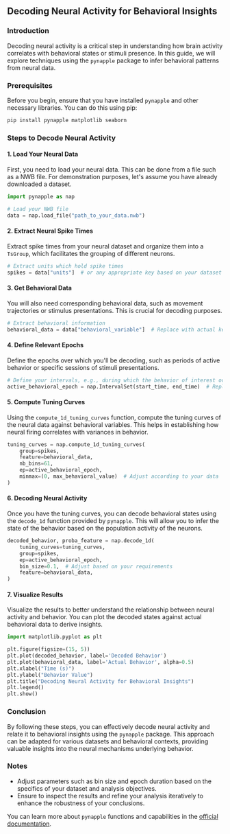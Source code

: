 ## Decoding Neural Activity for Behavioral Insights

### Introduction
Decoding neural activity is a critical step in understanding how brain activity correlates with behavioral states or stimuli presence. In this guide, we will explore techniques using the `pynapple` package to infer behavioral patterns from neural data.

### Prerequisites
Before you begin, ensure that you have installed `pynapple` and other necessary libraries. You can do this using pip:

```bash
pip install pynapple matplotlib seaborn
```

### Steps to Decode Neural Activity

#### 1. **Load Your Neural Data**
First, you need to load your neural data. This can be done from a file such as a NWB file. For demonstration purposes, let's assume you have already downloaded a dataset.

```python
import pynapple as nap

# Load your NWB file
data = nap.load_file("path_to_your_data.nwb")
```

#### 2. **Extract Neural Spike Times**
Extract spike times from your neural dataset and organize them into a `TsGroup`, which facilitates the grouping of different neurons.

```python
# Extract units which hold spike times
spikes = data["units"]  # or any appropriate key based on your dataset
```

#### 3. **Get Behavioral Data**
You will also need corresponding behavioral data, such as movement trajectories or stimulus presentations. This is crucial for decoding purposes.

```python
# Extract behavioral information
behavioral_data = data["behavioral_variable"]  # Replace with actual key
```

#### 4. **Define Relevant Epochs**
Define the epochs over which you'll be decoding, such as periods of active behavior or specific sessions of stimuli presentations.

```python
# Define your intervals, e.g., during which the behavior of interest occurs
active_behavioral_epoch = nap.IntervalSet(start_time, end_time)  # Replace with actual times
```

#### 5. **Compute Tuning Curves**
Using the `compute_1d_tuning_curves` function, compute the tuning curves of the neural data against behavioral variables. This helps in establishing how neural firing correlates with variances in behavior.

```python
tuning_curves = nap.compute_1d_tuning_curves(
    group=spikes,  
    feature=behavioral_data,  
    nb_bins=61,  
    ep=active_behavioral_epoch,  
    minmax=(0, max_behavioral_value)  # Adjust according to your data
)
```

#### 6. **Decoding Neural Activity**
Once you have the tuning curves, you can decode behavioral states using the `decode_1d` function provided by `pynapple`. This will allow you to infer the state of the behavior based on the population activity of the neurons.

```python
decoded_behavior, proba_feature = nap.decode_1d(
    tuning_curves=tuning_curves,
    group=spikes,
    ep=active_behavioral_epoch,  
    bin_size=0.1,  # Adjust based on your requirements
    feature=behavioral_data,
)
```

#### 7. **Visualize Results**
Visualize the results to better understand the relationship between neural activity and behavior. You can plot the decoded states against actual behavioral data to derive insights.

```python
import matplotlib.pyplot as plt

plt.figure(figsize=(15, 5))
plt.plot(decoded_behavior, label='Decoded Behavior')
plt.plot(behavioral_data, label='Actual Behavior', alpha=0.5)
plt.xlabel("Time (s)")
plt.ylabel("Behavior Value")
plt.title("Decoding Neural Activity for Behavioral Insights")
plt.legend()
plt.show()
```

### Conclusion
By following these steps, you can effectively decode neural activity and relate it to behavioral insights using the `pynapple` package. This approach can be adapted for various datasets and behavioral contexts, providing valuable insights into the neural mechanisms underlying behavior.

### Notes
- Adjust parameters such as bin size and epoch duration based on the specifics of your dataset and analysis objectives.
- Ensure to inspect the results and refine your analysis iteratively to enhance the robustness of your conclusions. 

You can learn more about `pynapple` functions and capabilities in the [official documentation](https://pynapple-org.github.io/pynapple/).